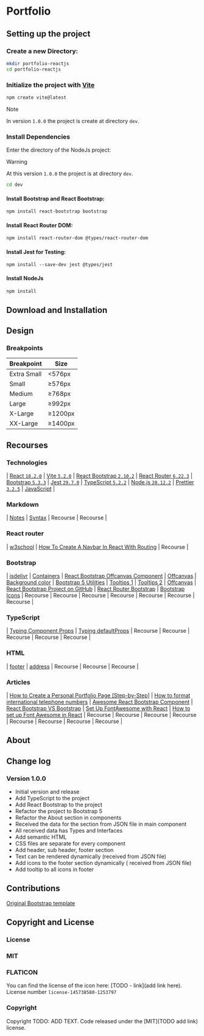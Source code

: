 # Portfolio 
<!-- TODO change project name -->
<!-- TODO add three -->


## Setting up the project

### Create a new Directory:

```bash
mkdir portfolio-reactjs
cd portfolio-reactjs
```

### Initialize the project with [Vite](https://vitejs.dev/)

```bash
npm create vite@latest
```
> [!NOTE]  
> In version ```1.0.0``` the project is create at directory ```dev```.

### Install Dependencies

Enter the directory of the NodeJs project:

> [!WARNING] 
> At this version ```1.0.0``` the project is at directory ```dev```.

```bash
cd dev
```

#### Install Bootstrap and React Bootstrap:

```bash
npm install react-bootstrap bootstrap
```

#### Install React Router DOM:

```bash
npm install react-router-dom @types/react-router-dom
```

#### Install Jest for Testing:
```
npm install --save-dev jest @types/jest
```

#### Install NodeJs

```bash
npm install
```

## Download and Installation

<!-- TODO finish the section -->

## Design

### Breakpoints

<!-- Add description that Bootstrap 5 breakpoint will be used in the project -->

| Breakpoint | Size |
|------------|------|
| Extra Small | <576px |
| Small       | ≥576px  |
| Medium     | ≥768px  |
| Large      | ≥992px  |
| X-Large    | ≥1200px |
| XX-Large   | ≥1400px |

<!-- TODO mansion the original theme -->

## Recourses

### Technologies

| [React ```18.2.0```](https://react.dev/)
| [Vite ```5.2.0```](https://vitejs.dev/)
| [React Bootstrap ```2.10.2```](https://react-bootstrap.netlify.app/)
| [React Router ```6.22.3```](https://reactrouter.com/)
| [Bootstrap ```5.3.3```](https://getbootstrap.com/)
| [Jest ```29.7.0```](https://jestjs.io/)
| [TypeScript ```5.2.2```](https://www.typescriptlang.org/)
| [Node.js ```20.12.2```](https://nodejs.org/en)
| [Prettier ```3.2.5```](https://prettier.io/)
| [JavaScript](https://www.javascript.com/) |

### Markdown

| [Notes](https://github.com/orgs/community/discussions/16925)
| [Syntax](https://github.com/dipree/github-markdown)
| Recourse
| Recourse |

### React router

| [w3school](https://www.w3schools.com/react/react_router.asp)
| [How To Create A Navbar In React With Routing](https://www.youtube.com/watch?v=SLfhMt5OUPI)
| Recourse |

### Bootstrap

| [jsdelivr](https://www.jsdelivr.com/package/npm/react-bootstrap)
| [Containers](https://getbootstrap.com/docs/5.3/examples/grid/#containers)
| [React Bootstrap Offcanvas Component](https://www.youtube.com/watch?v=Xm7w1NHQCB4)
| [Offcanvas](https://getbootstrap.com/docs/5.0/components/offcanvas/)
| [Background color](https://getbootstrap.com/docs/4.1/utilities/colors/)
| [Bootstrap 5 Utilities](https://www.w3schools.com/bootstrap5/bootstrap_utilities.php)
| [Tooltips 1](https://www.w3schools.com/bootstrap5/bootstrap_tooltip.php)
| [Tooltips 2](https://getbootstrap.com/docs/5.0/components/tooltips/)
| [Offcanvas](https://react-bootstrap.netlify.app/docs/components/navbar#brand)
| [React Bootstrap Project on GitHub](https://github.com/react-bootstrap/react-bootstrap)
| [React Router Bootstrap](https://www.npmjs.com/package/react-router-bootstrap)
| [Bootstrap Icons](https://icons.getbootstrap.com/#install)
| Recourse
| Recourse
| Recourse
| Recourse
| Recourse
| Recourse
| Recourse |

### TypeScript

| [Typing Component Props](https://react-typescript-cheatsheet.netlify.app/docs/basic/getting-started/basic_type_example/)
| [Typing defaultProps](https://react-typescript-cheatsheet.netlify.app/docs/basic/getting-started/default_props)
| Recourse
| Recourse
| Recourse
| Recourse
| Recourse |

### HTML

| [footer](https://developer.mozilla.org/en-US/docs/Web/HTML/Element/footer)
| [address](https://www.codecademy.com/resources/docs/html/semantic-html/address)
| Recourse
| Recourse
| Recourse |


### Articles

| [How to Create a Personal Portfolio Page [Step-by-Step]](https://blog.hubspot.com/website/html-projects-personal-portfolio)
| [How to format international telephone numbers](https://www.cm.com/en-gb/blog/how-to-format-international-telephone-numbers/#:~:text=The%20UK%20mobile%20phone%20number,all%20characters%20should%20be%20numeric.)
| [Awesome React Bootstrap Component](https://github.com/Hermanya/awesome-react-bootstrap-components)
| [React Bootstrap VS Bootstrap](https://www.linkedin.com/pulse/react-bootstrap-vs-bootsrap-comparison-nitsan-cohen/?trackingId=0s24d1NLzZv4HsIOHl90BQ%3D%3D)
| [Set Up FontAwesome with React](https://docs.fontawesome.com/web/use-with/react/)
| [How to set up Font Awesome in React](https://dev.to/davidemaye/how-to-set-up-font-awesome-in-react-5a8d)
| Recourse
| Recourse
| Recourse
| Recourse
| Recourse
| Recourse
| Recourse
| Recourse |

## About
<!-- TODO write something for about section-->

## Change log

<!-- Add information what can be found in this section -->

### Version 1.0.0 
- Initial version and release
- Add TypeScript to the project
- Add React Bootstrap to the project
- Refactor the project to Bootstrap 5
- Refactor the About section in components
- Received the data for the section from JSON file in main component
- All received data has Types and Interfaces
- Add semantic HTML
- CSS files are separate for every component
- Add header, sub header, footer section
- Text can be rendered dynamically (received from JSON file) 
- Add icons to the footer section dynamically ( received from JSON file)
- Add tooltip to all icons in footer


## Contributions

[Original Bootstrap template](https://github.com/technext/resume-bootstrap4)

## Copyright and License

<!-- TODO -->

### License

### MIT
<!-- TODO -->

### FLATICON

You can find the license of the icon here: [TODO - link](add link here). License number ```license-145738580-1253797```

### Copyright

<!-- TODO -->
Copyright TODO: ADD TEXT. Code released under the [MIT](TODO add link) license.